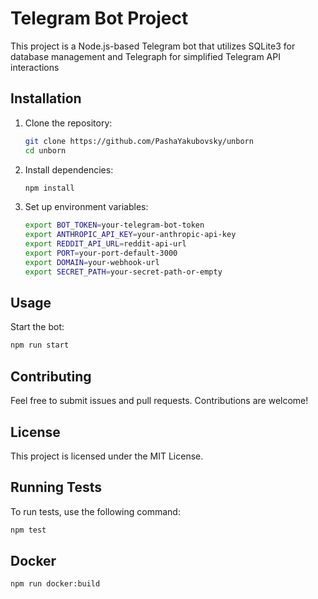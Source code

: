 # Telegram Bot Project

This project is a Node.js-based Telegram bot that utilizes SQLite3 for database management and Telegraph for simplified Telegram API interactions

## Installation

1. Clone the repository:

    ```sh
    git clone https://github.com/PashaYakubovsky/unborn
    cd unborn
    ```

2. Install dependencies:

    ```sh
    npm install
    ```

3. Set up environment variables:
    ```sh
    export BOT_TOKEN=your-telegram-bot-token
    export ANTHROPIC_API_KEY=your-anthropic-api-key
    export REDDIT_API_URL=reddit-api-url
    export PORT=your-port-default-3000
    export DOMAIN=your-webhook-url
    export SECRET_PATH=your-secret-path-or-empty
    ```

## Usage

Start the bot:

```sh
npm run start
```

## Contributing

Feel free to submit issues and pull requests. Contributions are welcome!

## License

This project is licensed under the MIT License.

## Running Tests

To run tests, use the following command:

```sh
npm test
```

## Docker

```sh
npm run docker:build
```
